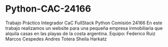 # Python-CAC-24166
Trabajo Práctico Integrador CaC FullStack Python Comisión 24166
En este trabajo realizamos un website para una pequeña empresa inmobiliaria que alquila casas en las playas de la costa argentina. 
Equipo:
Federico Ruiz
Marcos Cespedes
Andres Totera
Sheila Harkatz

